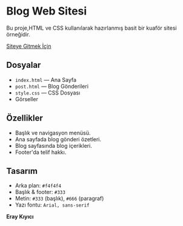 # Blog Web Sitesi

Bu proje,HTML ve CSS kullanılarak hazırlanmış basit bir kuaför sitesi örneğidir. 

<a href="https://eraykiyici.github.io/blog/" target="_blank">Siteye Gitmek İçin</a>

## Dosyalar
- `index.html` — Ana Sayfa  
- `post.html` — Blog Gönderileri
- `style.css` — CSS Dosyası
- Görseller  

## Özellikler
- Başlık ve navigasyon menüsü.
- Ana sayfada blog gönderi özetleri.
- Blog sayfasında blog içerikleri.
- Footer'da telif hakkı.

## Tasarım
- Arka plan: `#f4f4f4`
- Başlık & footer: `#333`
- Metin: `#333` (başlık), `#666` (paragraf)
- Yazı fontu: `Arial, sans-serif`

**Eray Kıyıcı**